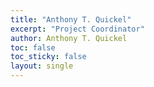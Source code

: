 ```yaml
---
title: "Anthony T. Quickel"
excerpt: "Project Coordinator"
author: Anthony T. Quickel
toc: false
toc_sticky: false
layout: single
---
```

